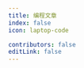 ```yaml
---
title: 编程文章
index: false
icon: laptop-code

contributors: false
editLink: false
---
```


<Catalog />
